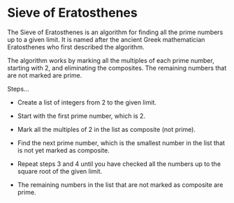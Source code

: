 # Sieve of Eratosthenes

The Sieve of Eratosthenes is an algorithm for finding all the prime numbers up to a given limit. It is named after the ancient Greek mathematician Eratosthenes who first described the algorithm. 

The algorithm works by marking all the multiples of each prime number, starting with 2, and eliminating the composites. The remaining numbers that are not marked are prime.

Steps…

* Create a list of integers from 2 to the given limit.

* Start with the first prime number, which is 2.

* Mark all the multiples of 2 in the list as composite (not prime).

* Find the next prime number, which is the smallest number in the list that is not yet marked as composite.

* Repeat steps 3 and 4 until you have checked all the numbers up to the square root of the given limit.

* The remaining numbers in the list that are not marked as composite are prime.
